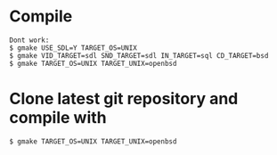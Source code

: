 # Compile
```shell
Dont work:
$ gmake USE_SDL=Y TARGET_OS=UNIX
$ gmake VID_TARGET=sdl SND_TARGET=sdl IN_TARGET=sql CD_TARGET=bsd
$ gmake TARGET_OS=UNIX TARGET_UNIX=openbsd
```

# Clone latest git repository and compile with
```shell
$ gmake TARGET_OS=UNIX TARGET_UNIX=openbsd
```
